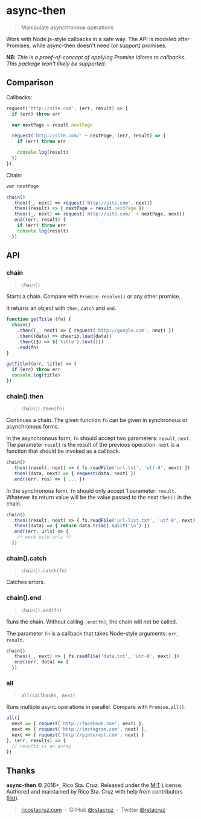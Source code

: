 # async-then

> Manipulate asynchronous operations

Work with Node.js-style callbacks in a safe way. The API is modeled after Promises, while async-then doesn't need (or support) promises.

__NB:__ _This is a proof-of-concept of applying Promise idioms to callbacks. This package won't likely be supported._

## Comparison

Callbacks:

```js
request('http://site.com', (err, result) => {
  if (err) throw err

  var nextPage = result.nextPage

  request('http://site.com/' + nextPage, (err, result) => {
    if (err) throw err

    console.log(result)
  })
})
```

Chain:

```js
var nextPage

chain()
  .then((_, next) => request('http://site.com', next))
  .then((result) => { nextPage = result.nextPage })
  .then((_, next) => request('http://site.com/' + nextPage, next))
  .end((err, result) {
    if (err) throw err
    console.log(result)
  })
```

## API

### chain
> `chain()`

Starts a chain. Compare with `Promise.resolve()` or any other promise.

It returns an object with `then`, `catch` and `end`.

```js
function getTitle (fn) {
  chain()
    .then((_, next) => { request('http://google.com', next) })
    .then((data) => cheerio.load(data))
    .then(($) => $('title').text()))
    .end(fn)
}

getTitle((err, title) => {
  if (err) throw err
  console.log(title)
})
```

### chain().then
> `chain().then(fn)`

Continues a chain. The given function `fn` can be given in synchronous or asynchronous forms.

In the asynchronous form, `fn` should accept two parameters: `result`, `next`. The parameter `result` is the result of the previous operation. `next` is a function that should be invoked as a callback.

```js
chain()
  .then((result, next) => { fs.readFile('url.txt', 'utf-8', next) })
  .then((data, next) => { request(data, next) })
  .end((err, res) => { ... })
```

In the synchronous form, `fn` should only accept 1 parameter: `result`. Whatever its return value will be the value passed to the next `then()` in the chain.

```js
chain()
  .then((result, next) => { fs.readFile('url-list.txt', 'utf-8', next) })
  .then((data) => { return data.trim().split('\n') })
  .end((err, urls) => {
    /* work with urls */
  })
```

### chain().catch
> `chain().catch(fn)`

Catches errors.

### chain().end
> `chain().end(fn)`

Runs the chain. Without calling `.end(fn)`, the chain will not be called.

The parameter `fn` is a callback that takes Node-style arguments: `err`, `result`.

```js
chain()
  .then((_, next) => { fs.readFile('data.txt', 'utf-8', next) })
  .end((err, data) => {
  })
```

### all
> `all(callbacks, next)`

Runs multiple async operations in parallel. Compare with `Promise.all()`.

```js
all([
  next => { request('http://facebook.com', next) },
  next => { request('http://instagram.com', next) },
  next => { request('http://pinterest.com', next) }
], (err, results) => {
  // results is an array
})
```

## Thanks

**async-then** © 2016+, Rico Sta. Cruz. Released under the [MIT] License.<br>
Authored and maintained by Rico Sta. Cruz with help from contributors ([list][contributors]).

> [ricostacruz.com](http://ricostacruz.com) &nbsp;&middot;&nbsp;
> GitHub [@rstacruz](https://github.com/rstacruz) &nbsp;&middot;&nbsp;
> Twitter [@rstacruz](https://twitter.com/rstacruz)

[MIT]: http://mit-license.org/
[contributors]: http://github.com/rstacruz/async-then/contributors
